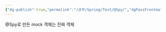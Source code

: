 ```yaml
---
{"dg-publish":true,"permalink":"/공부/Spring/Test/@Spy/","dgPassFrontmatter":true}
---
```


@Spy로 만든 mock 객체는 진짜 객체